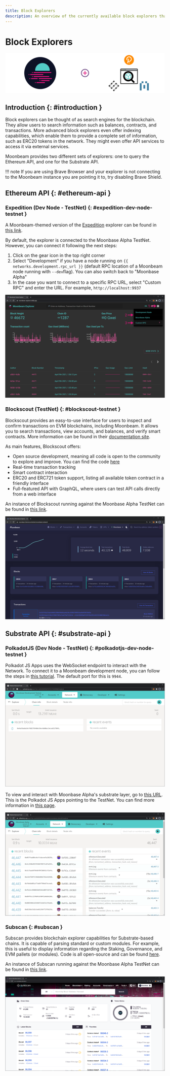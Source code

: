 ```yaml
---
title: Block Explorers
description: An overview of the currently available block explorers that may be used to navigate the Substrate and Ethereum layers of the Moonbeam TestNet.
---
```

# Block Explorers

![Explorer Banner](/images/explorers/explorers-banner.png)

## Introduction {: #introduction } 

Block explorers can be thought of as search engines for the blockchain. They allow users to search information such as balances, contracts, and transactions. More advanced block explorers even offer indexing capabilities, which enable them to provide a complete set of information, such as ERC20 tokens in the network. They might even offer API services to access it via external services.

Moonbeam provides two different sets of explorers: one to query the Ethereum API, and one for the Substrate API.

!!! note
    If you are using Brave Browser and your explorer is not connecting to the Moonbeam instance you are pointing it to, try disabling Brave Shield.

## Ethereum API {: #ethereum-api } 

### Expedition (Dev Node - TestNet) {: #expedition-dev-node-testnet } 

A Moonbeam-themed version of the [Expedition](https://github.com/etclabscore/expedition) explorer can be found in [this link](https://moonbeam-explorer.netlify.app/).

By default, the explorer is connected to the Moonbase Alpha TestNet. However, you can connect it following the next steps:

 1. Click on the gear icon in the top right corner
 2. Select "Development" if you have a node running on `{{ networks.development.rpc_url }}` (default RPC location of a Moonbeam node running with `--dev`flag). You can also switch back to "Moonbase Alpha"
 3. In the case you want to connect to a specific RPC URL, select "Custom RPC" and enter the URL. For example, `http://localhost:9937`

![Expedition Explorer](/images/explorers/explorers-images-1.png)

### Blockscout (TestNet) {: #blockscout-testnet } 

Blockscout provides an easy-to-use interface for users to inspect and confirm transactions on EVM blockchains, including Moonbeam. It allows you to search transactions, view accounts, and balances, and verify smart contracts. More information can be found in their [documentation site](https://docs.blockscout.com/).

As main features, Blockscout offers:

 - Open source development, meaning all code is open to the community to explore and improve. You can find the code [here](https://github.com/blockscout/blockscout)
 - Real-time transaction tracking
 - Smart contract interaction
 - ERC20 and ERC721 token support, listing all available token contract in a friendly interface
 - Full-featured API with GraphQL, where users can test API calls directly from a web interface

An instance of Blockscout running against the Moonbase Alpha TestNet can be found in [this link](https://moonbase-blockscout.testnet.moonbeam.network/).

![Blockscout Explorer](/images/explorers/explorers-images-2.png)

## Substrate API {: #substrate-api } 

### PolkadotJS (Dev Node - TestNet) {: #polkadotjs-dev-node-testnet } 

Polkadot JS Apps uses the WebSocket endpoint to interact with the Network. To connect it to a Moonbeam development node, you can follow the steps in [this tutorial](/builders/get-started/moonbeam-dev/#connecting-polkadot-js-apps-to-a-local-moonbeam-node). The default port for this is `9944`.

![Polkadot JS Local Node](/images/explorers/explorers-images-3.png)

To view and interact with Moonbase Alpha's substrate layer, go to [this URL](https://polkadot.js.org/apps/?rpc=wss%3A%2F%2Fwss.testnet.moonbeam.network#/explorer). This is the Polkadot JS Apps pointing to the TestNet. You can find more information in [this page](/tokens/connect/polkadotjs/).

![Polkadot JS Moonbase Alpha](/images/explorers/explorers-images-4.png)

### Subscan {: #subscan } 

Subscan provides blockchain explorer capabilities for Substrate-based chains. It is capable of parsing standard or custom modules. For example, this is useful to display information regarding the Staking, Governance, and EVM pallets (or modules). Code is all open-source and can be found [here](https://github.com/itering/subscan-essentials).

An instance of Subscan running against the Moonbase Alpha TestNet can be found in [this link](https://moonbase.subscan.io/).

![Subscan Moonbase Alpha](/images/explorers/explorers-images-5.png)
